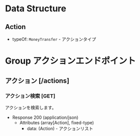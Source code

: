# Data Structure

## Action

+ typeOf: `MoneyTransfer` - アクションタイプ

# Group アクションエンドポイント

## アクション [/actions]

### アクション検索 [GET]

アクションを検索します。

+ Response 200 (application/json)
    + Attributes (array[Action], fixed-type)
        + data: (Action) - アクションリスト

<!-- include(../response/400.md) -->
